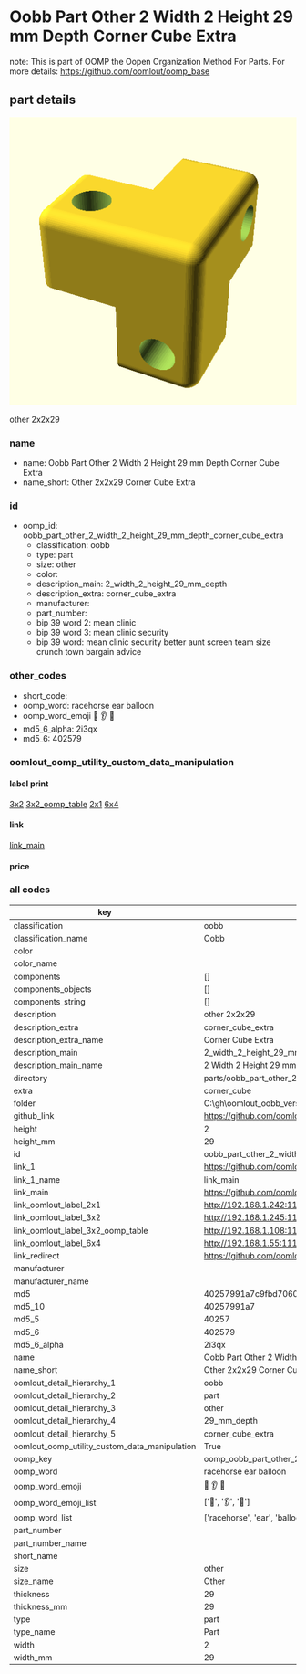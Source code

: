 # Oobb Part Other 2 Width 2 Height 29 mm Depth Corner Cube Extra  

note: This is part of OOMP the Oopen Organization Method For Parts. For more details: https://github.com/oomlout/oomp_base

##  part details
  

[![](3dpr.png)](3dpr.png)

other 2x2x29



### name
* name: Oobb Part Other 2 Width 2 Height 29 mm Depth Corner Cube Extra
* name_short: Other 2x2x29 Corner Cube Extra
### id
* oomp_id: oobb_part_other_2_width_2_height_29_mm_depth_corner_cube_extra
  * classification: oobb
  * type: part
  * size: other
  * color: 
  * description_main: 2_width_2_height_29_mm_depth
  * description_extra: corner_cube_extra
  * manufacturer: 
  * part_number: 
  * bip 39 word 2: mean clinic
  * bip 39 word 3: mean clinic security
  * bip 39 word: mean clinic security better aunt screen team size crunch town bargain advice

### other_codes
* short_code: 
* oomp_word: racehorse ear balloon
* oomp_word_emoji :racehorse: :ear: :balloon:
* md5_6_alpha: 2i3qx
* md5_6: 402579






### oomlout_oomp_utility_custom_data_manipulation
#### label print
[3x2](http://192.168.1.245:1112/?label=oomp%202i3qx)
[3x2_oomp_table](http://192.168.1.108:1112/?label=oomp%202i3qx)
[2x1](http://192.168.1.242:1112/?label=oomp%202i3qx)
[6x4](http://192.168.1.55:1112/?label=oomp%202i3qx)    

#### link

[link_main](https://github.com/oomlout/oomlout_oobb_version_4_generated_parts/tree/main/navigation_oomp/oobb/part/other/2_width_2_height_29_mm_depth/corner_cube_extra/part)                              

#### price







### all codes 
| key | value |  
| --- | --- |  
| classification | oobb |  
| classification_name | Oobb |  
| color |  |  
| color_name |  |  
| components | [] |  
| components_objects | [] |  
| components_string | [] |  
| description | other 2x2x29 |  
| description_extra | corner_cube_extra |  
| description_extra_name | Corner Cube Extra |  
| description_main | 2_width_2_height_29_mm_depth |  
| description_main_name | 2 Width 2 Height 29 mm Depth |  
| directory | parts/oobb_part_other_2_width_2_height_29_mm_depth_corner_cube_extra |  
| extra | corner_cube |  
| folder | C:\gh\oomlout_oobb_version_4_generated_parts\parts\oobb_part_other_2_width_2_height_29_mm_depth_corner_cube_extra |  
| github_link | https://github.com/oomlout/oomlout_oomp_part_src/tree/main/parts/oobb_part_other_2_width_2_height_29_mm_depth_corner_cube_extra |  
| height | 2 |  
| height_mm | 29 |  
| id | oobb_part_other_2_width_2_height_29_mm_depth_corner_cube_extra |  
| link_1 | https://github.com/oomlout/oomlout_oobb_version_4_generated_parts/tree/main/navigation_oomp/oobb/part/other/2_width_2_height_29_mm_depth/corner_cube_extra/part |  
| link_1_name | link_main |  
| link_main | https://github.com/oomlout/oomlout_oobb_version_4_generated_parts/tree/main/navigation_oomp/oobb/part/other/2_width_2_height_29_mm_depth/corner_cube_extra/part |  
| link_oomlout_label_2x1 | http://192.168.1.242:1112/?label=oomp%202i3qx |  
| link_oomlout_label_3x2 | http://192.168.1.245:1112/?label=oomp%202i3qx |  
| link_oomlout_label_3x2_oomp_table | http://192.168.1.108:1112/?label=oomp%202i3qx |  
| link_oomlout_label_6x4 | http://192.168.1.55:1112/?label=oomp%202i3qx |  
| link_redirect | https://github.com/oomlout/oomlout_oobb_version_4_generated_parts/tree/main/parts/oobb_other_02_02_29_ex_corner_cube |  
| manufacturer |  |  
| manufacturer_name |  |  
| md5 | 40257991a7c9fbd70607a159858acc4e |  
| md5_10 | 40257991a7 |  
| md5_5 | 40257 |  
| md5_6 | 402579 |  
| md5_6_alpha | 2i3qx |  
| name | Oobb Part Other 2 Width 2 Height 29 mm Depth Corner Cube Extra |  
| name_short | Other 2x2x29 Corner Cube Extra |  
| oomlout_detail_hierarchy_1 | oobb |  
| oomlout_detail_hierarchy_2 | part |  
| oomlout_detail_hierarchy_3 | other |  
| oomlout_detail_hierarchy_4 | 29_mm_depth |  
| oomlout_detail_hierarchy_5 | corner_cube_extra |  
| oomlout_oomp_utility_custom_data_manipulation | True |  
| oomp_key | oomp_oobb_part_other_2_width_2_height_29_mm_depth_corner_cube_extra |  
| oomp_word | racehorse ear balloon |  
| oomp_word_emoji | :racehorse: :ear: :balloon: |  
| oomp_word_emoji_list | [':racehorse:', ':ear:', ':balloon:'] |  
| oomp_word_list | ['racehorse', 'ear', 'balloon'] |  
| part_number |  |  
| part_number_name |  |  
| short_name |  |  
| size | other |  
| size_name | Other |  
| thickness | 29 |  
| thickness_mm | 29 |  
| type | part |  
| type_name | Part |  
| width | 2 |  
| width_mm | 29 |  
